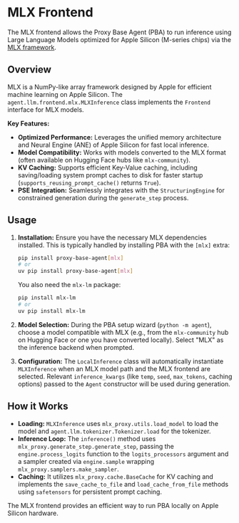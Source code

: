 # MLX Frontend

The MLX frontend allows the Proxy Base Agent (PBA) to run inference using Large Language Models optimized for Apple Silicon (M-series chips) via the [MLX framework](https://github.com/ml-explore/mlx).

## Overview

MLX is a NumPy-like array framework designed by Apple for efficient machine learning on Apple Silicon. The `agent.llm.frontend.mlx.MLXInference` class implements the `Frontend` interface for MLX models.

**Key Features:**

*   **Optimized Performance:** Leverages the unified memory architecture and Neural Engine (ANE) of Apple Silicon for fast local inference.
*   **Model Compatibility:** Works with models converted to the MLX format (often available on Hugging Face hubs like `mlx-community`).
*   **KV Caching:** Supports efficient Key-Value caching, including saving/loading system prompt caches to disk for faster startup (`supports_reusing_prompt_cache()` returns `True`).
*   **PSE Integration:** Seamlessly integrates with the `StructuringEngine` for constrained generation during the `generate_step` process.

## Usage

1.  **Installation:** Ensure you have the necessary MLX dependencies installed. This is typically handled by installing PBA with the `[mlx]` extra:
    ```bash
    pip install proxy-base-agent[mlx]
    # or
    uv pip install proxy-base-agent[mlx]
    ```
    You also need the `mlx-lm` package:
    ```bash
    pip install mlx-lm
    # or
    uv pip install mlx-lm
    ```

2.  **Model Selection:** During the PBA setup wizard (`python -m agent`), choose a model compatible with MLX (e.g., from the `mlx-community` hub on Hugging Face or one you have converted locally). Select "MLX" as the inference backend when prompted.

3.  **Configuration:** The `LocalInference` class will automatically instantiate `MLXInference` when an MLX model path and the MLX frontend are selected. Relevant `inference_kwargs` (like `temp`, `seed`, `max_tokens`, caching options) passed to the `Agent` constructor will be used during generation.

## How it Works

*   **Loading:** `MLXInference` uses `mlx_proxy.utils.load_model` to load the model and `agent.llm.tokenizer.Tokenizer.load` for the tokenizer.
*   **Inference Loop:** The `inference()` method uses `mlx_proxy.generate_step.generate_step`, passing the `engine.process_logits` function to the `logits_processors` argument and a sampler created via `engine.sample` wrapping `mlx_proxy.samplers.make_sampler`.
*   **Caching:** It utilizes `mlx_proxy.cache.BaseCache` for KV caching and implements the `save_cache_to_file` and `load_cache_from_file` methods using `safetensors` for persistent prompt caching.

The MLX frontend provides an efficient way to run PBA locally on Apple Silicon hardware.